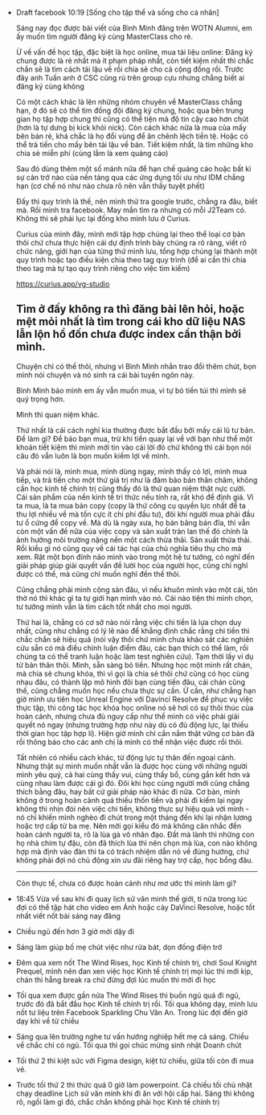 - Draft facebook 10:19
  [Sống cho tập thể và sống cho cá nhân]
  
  Sáng nay đọc được bài viết của Bình Minh đăng trên WOTN Alumni, em ấy muốn tìm người đăng ký cùng MasterClass cho rẻ. 
  
  Ừ về vấn đề học tập, đặc biệt là học online, mua tài liệu online: Đăng ký chung được là rẻ nhất mà ít phạm pháp nhất, còn tiết kiệm nhất thì chắc chắn sẽ là tìm cách tải lậu về rồi chia sẻ cho cả cộng đồng rồi. Trước đây anh Tuấn anh ở CSC cũng rủ trên group cựu nhưng chẳng biết ai đăng ký cùng không
  
  Có một cách khác là lên những nhóm chuyên về MasterClass chẳng hạn, ở đó sẽ có thể tìm đồng đội đăng ký chung, hoặc qua bên trung gian họ tập hợp chung thì cũng có thể tiện mà độ tin cậy cao hơn chút (hơn là tự dưng bị kick khỏi nick). Còn cách khác nữa là mua của mấy bên bán rẻ, khá chắc là họ đổi vùng để ăn chênh lệch tiền tệ. Hoặc có thể trả tiền cho mấy bên tải lậu về bán. Tiết kiệm nhất, là tìm những kho chia sẻ miễn phí (cùng lắm là xem quảng cáo)
  
  Sau đó dùng thêm một số mánh nữa để hạn chế quảng cáo hoặc bất kì sự cản trở nào của nền tảng qua các ứng dụng tối ưu như IDM chẳng hạn (cơ chế nó như nào chưa rõ nên vẫn thấy tuyệt phết)
  
  Đấy thì quy trình là thế, nên mình thử tra google trước, chẳng ra đâu, biết mà. Rồi mình tra facebook. May mắn tìm ra nhưng có mỗi J2Team có. Không thì sẽ phải lục lại đống kho mình lưu ở Curius.
  
  Curius của mình đây, mình mới tập hợp chúng lại theo thể loại cơ bản thôi chứ chưa thực hiện cái dự định trình bày chúng ra rõ ràng, viết rõ chức năng, giới hạn của từng thứ mình lưu, tổng hợp chúng lại thành một quy trình hoặc tạo điều kiện chia theo tag quy trình (để ai cần thì chia theo tag mà tự tạo quy trình riêng cho việc tìm kiếm)
  
  https://curius.app/vg-studio
  
  Tìm ở đấy không ra thì đăng bài lên hỏi, hoặc mệt mỏi nhất là tìm trong cái kho dữ liệu NAS lẫn lộn hổ đốn chưa được index cẩn thận bởi mình.
  ---
  
  Chuyện chỉ có thế thôi, nhưng vì Bình Minh nhắn trao đổi thêm chút, bọn mình nói chuyện và nó sinh ra cái bài tuyên ngôn này. 
  
  Bình Minh bảo mình em ấy vẫn muốn mua, vì tự bỏ tiền túi thì mình sẽ quý trọng hơn. 
  
  Mình thì quan niệm khác. 
  
  Thứ nhất là cái cách nghĩ kia thường được bắt đầu bởi mấy cái lũ tư bản. Để làm gì? Để bảo bạn mua, trừ khi tiền quay lại về với bạn như thể một khoản tiết kiệm thì mình mới tin vào cái lời đó chứ không thì cái bọn nói câu đó vẫn luôn là bọn muốn kiếm lợi về mình. 
  
  Và phải nói là, mình mua, mình dùng ngay, mình thấy có lợi, mình mua tiếp, và trả tiền cho một thứ giá trị như là đảm bảo bản thân chăm, không cần học kinh tế chính trị cũng thấy đó là thứ quan niệm thật nực cười. Cái sản phẩm của nền kinh tế tri thức nếu tính ra, rất khó để định giá. Vì ta mua, là ta mua bản copy (copy là thứ công cụ quyền lực nhất để ta thu lợi nhiều về mà tốn cực ít chi phí đầu tư), đôi khi người mua phải đầu tư ổ cứng để copy về. Mà dù là ngày xưa, họ bán băng bán đĩa, thì vẫn còn một vấn đề nữa của việc copy và sản xuất tràn lan thế đó chính là ảnh hưởng môi trường nặng nền một cách thừa thãi. Sản xuất thừa thải. Rồi kiểu gì nó cũng quy về cái tác hại của chủ nghĩa tiêu thụ cho mà xem. Rặt một bọn đính não mình vào trong một hệ tư tưởng, có nghĩ đến giải pháp giúp giải quyết vấn đề lười học của người học, cũng chỉ nghĩ được có thế, mà cũng chỉ muốn nghĩ đến thế thôi. 
  
  Cũng chẳng phải mình cộng sản đâu, vì nếu khuôn mình vào một cái, tôn thờ nó thì khác gì ta tự giới hạn mình vào nó. Cái nào tiện thì mình chọn, tư tưởng mình vẫn là tìm cách tốt nhất cho mọi người. 
  
  Thứ hai là, chẳng có cơ sở nào nói rằng việc chi tiền là lựa chọn duy nhất, cũng như chẳng có lý lẽ nào để khẳng định chắc rằng chi tiền thì chắc chắn sẽ hiệu quả (nói vậy thôi chứ mình chưa khảo sát các nghiên cứu sẵn có mà điều chỉnh luận điểm đâu, các bạn thích có thể làm, rồi chúng ta có thể tranh luận hoặc làm test nghiên cứu). Tạm thời lấy ví dụ từ bản thân thôi. Mình, sẵn sàng bỏ tiền. Nhưng học một mình rất chán, mà chia sẻ chung khóa, thì vì gọi là chia sẻ thôi chứ cũng có học cùng nhau đâu, có thành lập mô hình đôi bạn cùng tiến đâu, cái chán cũng thế, cũng chẳng muốn học nếu chưa thực sự cần. Ừ cần, như chẳng hạn giờ mình ưu tiên học Unreal Engine với Davinci Resolve để phục vụ việc thực tập, thì công tác học khóa học online nó sẽ hơi có sự thôi thúc của hoàn cảnh, nhưng chưa đủ nguy cấp như thể mình có việc phải giải quyết nó ngay (nhưng trường hợp như này dù có đủ động lực, lại thiếu thời gian học tập hợp lí). Hiện giờ mình chỉ cần nắm thật vững cơ bản đã rồi thông báo cho các anh chị là mình có thể nhận việc được rồi thôi. 
  
  Tất nhiên có nhiều cách khác, từ động lực tự thân đến ngoại cảnh. Nhưng thật sự mình muốn nhất vẫn là được học cùng với những người mình yêu quý, cả hai cùng thấy vui, cùng thấy bổ, cùng gắn kết hơn và cùng nhau làm được cái gì đó. Đôi khi học cùng người mới cũng chẳng thích bằng đâu, hay bất cứ giải pháp nào khác đi nữa. Cơ bản, mình không ở trong hoàn cảnh quá thiếu thốn tiền và phải đi kiếm lại ngay không thì nhịn đói nên việc chi tiền, không thực sự hiệu quả với mình - nó chỉ khiến mình nghèo đi chút trong một tháng đến khi lại nhận lương hoặc trợ cấp từ ba mẹ. Nên mời gọi kiểu đó mà không cân nhắc đến hoàn cảnh người ta, rõ là lùa gà vô nhân đạo. Đất mà lành thì những con họ nhà chim tự đậu, còn đã thích lùa thì nên chọn mà lùa, con nào không hợp mà định vào đàn thì ta có trách nhiệm dẫn nó về đúng hướng, chứ không phải đợi nó chủ động xin ưu đãi riêng hay trợ cấp, học bổng đâu. 
  
  ---
  Còn thực tế, chưa có được hoàn cảnh như mơ ước thì mình làm gì?
- 18:45 Vừa về sau khi đi quay lịch sử văn minh thế giới, tí nữa trong lúc đợi có thể tập hát cho video em Ánh hoặc cày DaVinci Resolve, hoặc tốt nhất viết nốt bài sáng nay đăng
- Chiều ngủ đến hơn 3 giờ mới dậy đi
- Sáng làm giúp bố mẹ chút việc như rửa bát, dọn đống điện trở
- Đêm qua xem nốt The Wind Rises, học Kinh tế chính trị, chơi Soul Knight Prequel, mình nên đan xen việc học Kinh tế chính trị mọi lúc thì mới kịp, chán thì hẵng break ra chứ đừng đợi lúc muốn thì mới đi học
- Tối qua xem được gần nửa The Wind Rises thì buồn ngủ quá đi ngủ, trước đó đã bắt đầu học Kinh tế chính trị rồi. Tối qua không dạy, mình lưu nốt tư liệu trên Facebook Sparkling Chu Văn An. Trong lúc đợi đến giờ dạy khi về từ chiều
- Sáng qua lên trường nghe tư vấn hướng nghiệp hết mẹ cả sáng. Chiều về chắc chỉ có ngủ. Tối qua thì gọi chúc mừng sinh nhật Doanh chút
- Tối thứ 2 thì kiệt sức với Figma design, kiệt từ chiều, giữa tối còn đi mua vé.
- Trước tối thứ 2 thì thức quá 0 giờ làm powerpoint. Cả chiều tối chủ nhật chạy deadline Lịch sử văn minh khi đi ăn với hội cấp hai. Sáng thì không rõ, ngồi làm gì đó, chắc chắn không phải học Kinh tế chính trị